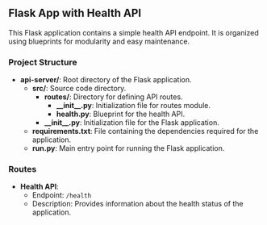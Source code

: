 ## Flask App with Health API

This Flask application contains a simple health API endpoint. It is organized using blueprints for modularity and easy maintenance.

### Project Structure

- **api-server/**: Root directory of the Flask application.
    - **src/**: Source code directory.
        - **routes/**: Directory for defining API routes.
            - **\_\_init\_\_.py**: Initialization file for routes module.
            - **health.py**: Blueprint for the health API.
        - **\_\_init\_\_.py**: Initialization file for the Flask application.
    - **requirements.txt**: File containing the dependencies required for the application.
    - **run.py**: Main entry point for running the Flask application.

### Routes

- **Health API**:
    - Endpoint: `/health`
    - Description: Provides information about the health status of the application.

